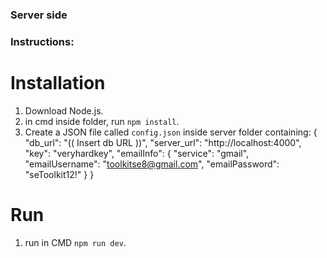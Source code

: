 ### Server side

### Instructions:

# Installation
1. Download Node.js.
2. in cmd inside folder, run ```npm install```.
3. Create a JSON file called ```config.json``` inside server folder containing:
    {
    "db_url": "(( Insert db URL ))",
    "server_url": "http://localhost:4000",
    "key": "veryhardkey",
    "emailInfo": {
        "service": "gmail",
        "emailUsername": "toolkitse8@gmail.com",
        "emailPassword": "seToolkit12!"
    }
}

# Run
1. run in CMD ```npm run dev```.
